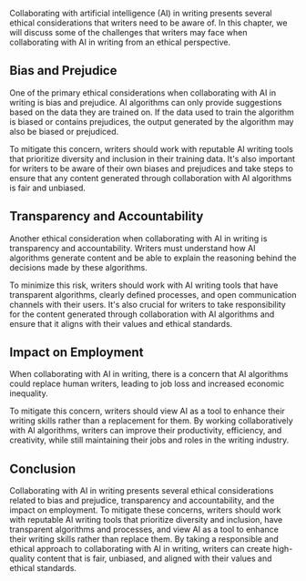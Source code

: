 
Collaborating with artificial intelligence (AI) in writing presents several ethical considerations that writers need to be aware of. In this chapter, we will discuss some of the challenges that writers may face when collaborating with AI in writing from an ethical perspective.

Bias and Prejudice
------------------

One of the primary ethical considerations when collaborating with AI in writing is bias and prejudice. AI algorithms can only provide suggestions based on the data they are trained on. If the data used to train the algorithm is biased or contains prejudices, the output generated by the algorithm may also be biased or prejudiced.

To mitigate this concern, writers should work with reputable AI writing tools that prioritize diversity and inclusion in their training data. It's also important for writers to be aware of their own biases and prejudices and take steps to ensure that any content generated through collaboration with AI algorithms is fair and unbiased.

Transparency and Accountability
-------------------------------

Another ethical consideration when collaborating with AI in writing is transparency and accountability. Writers must understand how AI algorithms generate content and be able to explain the reasoning behind the decisions made by these algorithms.

To minimize this risk, writers should work with AI writing tools that have transparent algorithms, clearly defined processes, and open communication channels with their users. It's also crucial for writers to take responsibility for the content generated through collaboration with AI algorithms and ensure that it aligns with their values and ethical standards.

Impact on Employment
--------------------

When collaborating with AI in writing, there is a concern that AI algorithms could replace human writers, leading to job loss and increased economic inequality.

To mitigate this concern, writers should view AI as a tool to enhance their writing skills rather than a replacement for them. By working collaboratively with AI algorithms, writers can improve their productivity, efficiency, and creativity, while still maintaining their jobs and roles in the writing industry.

Conclusion
----------

Collaborating with AI in writing presents several ethical considerations related to bias and prejudice, transparency and accountability, and the impact on employment. To mitigate these concerns, writers should work with reputable AI writing tools that prioritize diversity and inclusion, have transparent algorithms and processes, and view AI as a tool to enhance their writing skills rather than replace them. By taking a responsible and ethical approach to collaborating with AI in writing, writers can create high-quality content that is fair, unbiased, and aligned with their values and ethical standards.
